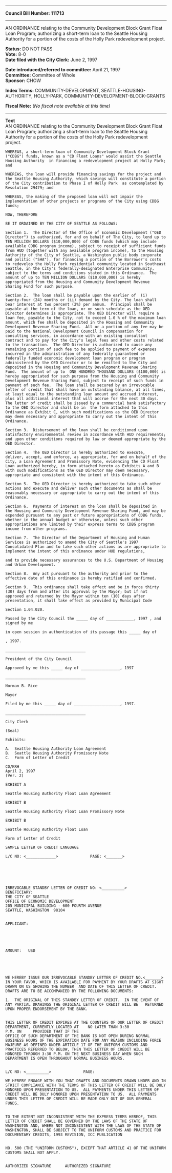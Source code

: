 * * * * *  
  
**Council Bill Number: [](#h0)[](#h2)111713**  
  
* * * * *  
  
AN ORDINANCE relating to the Community Development Block Grant Float Loan Program; authorizing a short-term loan to the Seattle Housing Authority for a portion of the costs of the Holly Park redevelopment project.  
  
**Status:** DO NOT PASS   
**Vote:** 8-0   
**Date filed with the City Clerk:** June 2, 1997   
  
**Date introduced/referred to committee:** April 21, 1997   
**Committee:** Committee of Whole   
**Sponsor:** CHOW   
  
**Index Terms:** COMMUNITY-DEVELOPMENT, SEATTLE-HOUSING-AUTHORITY, HOLLY-PARK, COMMUNITY-DEVELOPMENT-BLOCK-GRANTS  
  
**Fiscal Note:** *(No fiscal note available at this time)*  
  
* * * * *  
  
**Text**  
    AN ORDINANCE relating to the Community Development Block Grant Float  
    Loan Program; authorizing a short-term loan to the Seattle Housing  
    Authority for a portion of the costs of the Holly Park redevelopment  
    project.  
  
    WHEREAS, a short-term loan of Community Development Block Grant  
    ("CDBG") funds, known as a "CD Float Loans" would assist the Seattle  
    Housing Authority  in financing a redevelopment project at Holly Park;  
    and  
  
    WHEREAS, the loan will provide financing savings for the project and  
    the Seattle Housing Authority, which savings will constitute a portion  
    of the City contribution to Phase I of Holly Park  as contemplated by  
    Resolution 29479; and  
  
    WHEREAS, the making of the proposed loan will not impair the  
    implementation of other projects or programs of the City using CDBG  
    funds;  
  
    NOW, THEREFORE  
  
    BE IT ORDAINED BY THE CITY OF SEATTLE AS FOLLOWS:  
  
    Section 1.  The Director of the Office of Economic Development ("OED  
    Director") is authorized, for and on behalf of The City, to lend up to  
    TEN MILLION DOLLARS ($10,000,000) of CDBG funds (which may include  
    available CDBG program income), subject to receipt of sufficient funds  
    from HUD (together with any available program income), to the Housing  
    Authority of the City of Seattle, a Washington public body corporate  
    and politic ("SHA"), for financing a portion of the Borrower's costs  
    to redevelop the Holly Park residential community located in Southeast  
    Seattle, in the City's federally-designated Enterprise Community,  
    subject to the terms and conditions stated in this Ordinance.  The  
    amount of up to TEN MILLION DOLLARS ($10,000,000) is hereby  
    appropriated from the Housing and Community Development Revenue  
    Sharing Fund for such purpose.  
  
    Section 2.  The loan shall be payable upon the earlier of  (i)  
    twenty-four (24) months or (ii) demand by the City. The loan shall  
    bear interest at two percent (2%) per annum.  Principal shall be  
    payable at the term of the loan, or on such schedule as the OED  
    Director determines is appropriate. The OED Director will require a  
    loan fee, payable to the City, not to exceed 1.0 % of the maximum loan  
    amount, which fee shall be deposited in the Housing and Community  
    Development Revenue Sharing Fund.  All or a portion of any fee may be  
    paid to the National Development Council in compensation for  
    consulting services, in accordance with an existing consultant  
    contract and to pay for the City's legal fees and other costs related  
    to the transaction.  The OED Director is authorized to cause any  
    remaining portion of such fee to be applied to payment of expenses  
    incurred in the administration of any federally guaranteed or  
    federally funded economic development loan program or program  
    administered by the OED Director or to be remitted to the City and  
    deposited in the Housing and Community Development Revenue Sharing  
    Fund.  The amount of up to  ONE HUNDRED THOUSAND DOLLARS ($100,000) is  
    hereby appropriated for such purpose from the Housing and Community  
    Development Revenue Sharing Fund, subject to receipt of such funds in  
    payment of such fee.  The loan shall be secured by an irrevocable  
    letter of credit that shall have an outstanding balance, at all times,  
    at least equal to the outstanding loan amount and accrued interest,  
    plus all additional interest that will accrue for the next 30 days.  
    The letter of credit shall be issued by a commercial bank satisfactory  
    to the OED Director and shall be in  the form attached to this  
    Ordinance as Exhibit C, with such modifications as the OED Director  
    may deem necessary and appropriate to carry out the intent of this  
    Ordinance.  
  
    Section 3.  Disbursement of the loan shall be conditioned upon  
    satisfactory environmental review in accordance with HUD requirements;  
    and upon other conditions required by law or deemed appropriate by the  
    OED Director.  
  
    Section 4.  The OED Director is hereby authorized to execute,  
    deliver, accept, and enforce, as appropriate, for and on behalf of the  
    City, a Loan Agreement and Promissory Note, evidencing the CD Float  
    Loan authorized hereby, in form attached hereto as Exhibits A and B  
    with such modifications as the OED Director may deem necessary,  
    appropriate and consistent with the intent of this Ordinance.  
  
    Section 5.  The OED Director is hereby authorized to take such other  
    actions and execute and deliver such other documents as shall be  
    reasonably necessary or appropriate to carry out the intent of this  
    Ordinance.  
  
    Section 6.  Payments of interest on the loan shall be deposited in  
    the Housing and Community Development Revenue Sharing Fund, and may be  
    expended pursuant to any past or future appropriations of CDBG funds,  
    whether in the annual budget or otherwise, unless such other  
    appropriations are limited by their express terms to CDBG program  
    income from other programs.  
  
    Section 7.  The Director of the Department of Housing and Human  
    Services is authorized to amend the City of Seattle's 1997  
    Consolidated Plan and to take such other actions as are appropriate to  
    implement the intent of this ordinance under HUD regulations,  
  
    and to provide necessary assurances to the U.S. Department of Housing  
    and Urban Development.  
  
    Section 8.  Any act pursuant to the authority and prior to the  
    effective date of this ordinance is hereby ratified and confirmed.  
  
    Section 9.  This ordinance shall take effect and be in force thirty  
    (30) days from and after its approval by the Mayor; but if not  
    approved and returned by the Mayor within ten (10) days after  
    presentation, it shall take effect as provided by Municipal Code  
  
    Section 1.04.020.  
  
    Passed by the City Council the _____ day of ____________, 1997 , and  
    signed by me  
  
    in open session in authentication of its passage this _____ day of  
  
    , 1997.  
  
    ___________________________________  
  
    President of the City Council  
  
    Approved by me this _____ day of _________________, 1997  
  
    ___________________________________  
  
    Norman B. Rice  
  
    Mayor  
  
    Filed by me this _____ day of ____________________, 1997.  
  
    ___________________________________  
  
    City Clerk  
  
    (Seal)  
  
    Exhibits:  
  
    A.  Seattle Housing Authority Loan Agreement  
    B.  Seattle Housing Authority Promissory Note  
    C.  Form of Letter of Credit  
  
    CD/KRH  
    April 2, 1997  
    (Ver. 2)  
  
    EXHIBIT A  
  
    Seattle Housing Authority Float Loan Agreement  
  
    EXHIBIT B  
  
    Seattle Housing Authority Float Loan Promissory Note  
  
    EXHIBIT B  
  
    Seattle Housing Authority Float Loan  
  
    Form of Letter of Credit  
  
    SAMPLE LETTER OF CREDIT LANGUAGE  
  
    L/C NO: <_____________>              PAGE: <_______>  
  
  
  
  
  
  
    IRREVOCABLE STANDBY LETTER OF CREDIT NO: <__________>  
    BENEFICIARY:  
    THE CITY OF SEATTLE  
    OFFICE OF ECONOMIC DEVELOPMENT  
    205 MUNICIPAL BUILDING - 600 FOURTH AVENUE  
    SEATTLE, WASHINGTON  98104  
  
  
    APPLICANT:  
  
  
  
  
  
    AMOUNT:   USD   
  
  
  
  
  
    WE HEREBY ISSUE OUR IRREVOCABLE STANDBY LETTER OF CREDIT NO.<_______>  
    IN YOUR FAVOR, WHICH IS AVAILABLE FOR PAYMENT BY YOUR DRAFTS AT SIGHT  
    DRAWN ON US SHOWING THE NUMBER  AND DATE OF THIS LETTER OF CREDIT.  
    DRAFTS ARE TO BE ACCOMPANIED BY THE FOLLOWING DOCUMENTS:  
  
    1.  THE ORIGINAL OF THIS STANDBY LETTER OF CREDIT.  IN THE EVENT OF  
    ANY PARTIAL DRAWINGS THE ORIGINAL LETTER OF CREDIT WILL BE   RETURNED  
    UPON PROPER ENDORSEMENT BY THE BANK.  
  
  
    THIS LETTER OF CREDIT EXPIRES AT THE COUNTERS OF OUR LETTER OF CREDIT  
    DEPARTMENT, CURRENTLY LOCATED AT    NO LATER THAN 3:30  
    P.M. ON     PROVIDED THAT IF THE  
    OFFICE OF SUCH DEPARTMENT OF THE BANK IS NOT OPEN DURING NORMAL  
    BUSINESS HOURS OF THE EXPIRATION DATE FOR ANY REASON INCLUDING FORCE  
    MAJEURE AS DEFINED UNDER ARTICLE 17 OF THE UNIFORM CUSTOMS AND  
    PRACTICES REFERRED TO BELOW, THEN THIS LETTER OF CREDIT WILL BE  
    HONORED THROUGH 3:30 P.M. ON THE NEXT BUSINESS DAY WHEN SUCH  
    DEPARTMENT IS OPEN THROUGHOUT NORMAL BUSINESS HOURS.  
  
  
    L/C NO: <__________>              PAGE:  
  
    WE HEREBY ENGAGE WITH YOU THAT DRAFTS AND DOCUMENTS DRAWN UNDER AND IN  
    STRICT COMPLIANCE WITH THE TERMS OF THIS LETTER OF CREDIT WILL BE DULY  
    HONORED UPON PRESENTATION TO US.  ALL PAYMENTS UNDER THIS LETTER OF  
    CREDIT WILL BE DULY HONORED UPON PRESENTATION TO US.  ALL PAYMENTS  
    UNDER THIS LETTER OF CREDIT WILL BE MADE ONLY OUT OF OUR GENERAL  
    FUNDS.  
  
  
    TO THE EXTENT NOT INCONSISTENT WITH THE EXPRESS TERMS HEREOF, THIS  
    LETTER OF CREDIT SHALL BE GOVERNED BY THE LAWS OF THE STATE OF  
    WASHINGTON AND, WHERE NOT INCONSISTENT WITH THE LAWS OF THE STATE OF  
    WASHINGTON, SHALL BE SUBJECT TO THE UNIFORM CUSTOMS AND PRACTICE FOR  
    DOCUMENTARY CREDITS, 1993 REVISION, ICC PUBLICATION  
  
  
    NO. 500 (THE "UNIFORM CUSTOMS"), EXCEPT THAT ARTICLE 41 OF THE UNIFORM  
    CUSTOMS SHALL NOT APPLY.  
  
  
    AUTHORIZED SIGNATURE      AUTHORIZED SIGNATURE  
  
